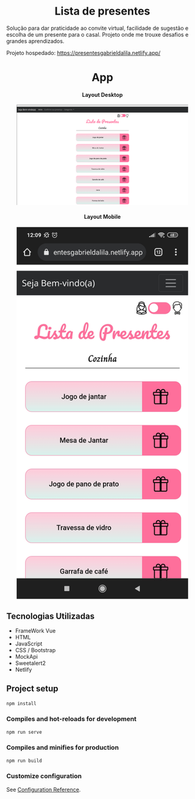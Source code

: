 <h1 align="center">Lista de presentes</h1> 

Solução para dar praticidade ao convite virtual, facilidade de sugestão e escolha de um presente para o casal.
Projeto onde me trouxe desafios e grandes aprendizados.

Projeto hospedado: https://presentesgabrieldalila.netlify.app/

<h1 align="center">App</h1> 
<div align="center">
  <h4 align="center">Layout Desktop</h4> 
  <img src="./assets_git/desktop.png" alt="Desktop" heigth="700" width="450" title="desktop"></img><br>
  <h4 align="center">Layout Mobile</h4> 
  <img src="./assets_git/1647443397930.jpg" alt="Mobile" heigth="700" width="450" title="mobile"></img><br>
</div>

<h2>Tecnologias Utilizadas</h2>

* FrameWork Vue
* HTML
* JavaScript
* CSS / Bootstrap
* MockApi
* Sweetalert2
* Netlify


## Project setup
```
npm install
```

### Compiles and hot-reloads for development
```
npm run serve
```

### Compiles and minifies for production
```
npm run build
```

### Customize configuration
See [Configuration Reference](https://cli.vuejs.org/config/).
